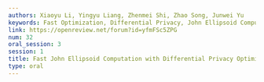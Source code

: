 ```yaml
---
authors: Xiaoyu Li, Yingyu Liang, Zhenmei Shi, Zhao Song, Junwei Yu
keywords: Fast Optimization, Differential Privacy, John Ellipsoid Computation
link: https://openreview.net/forum?id=yfmFSc5ZPG
num: 32
oral_session: 3
session: 1
title: Fast John Ellipsoid Computation with Differential Privacy Optimization
type: oral
---
```

